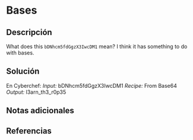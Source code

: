 # Bases
## Descripción
What does this `bDNhcm5fdGgzX3IwcDM1` mean? I think it has something to do with bases.
## Solución
En Cyberchef:
*Input:* bDNhcm5fdGgzX3IwcDM1
*Recipe:* From Base64
*Output:* l3arn_th3_r0p35
## Notas adicionales

## Referencias
